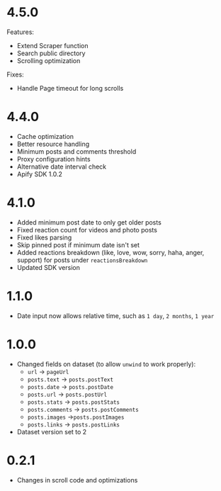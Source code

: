 # 4.5.0

Features:
* Extend Scraper function
* Search public directory
* Scrolling optimization

Fixes:
* Handle Page timeout for long scrolls

# 4.4.0

* Cache optimization
* Better resource handling
* Minimum posts and comments threshold
* Proxy configuration hints
* Alternative date interval check
* Apify SDK 1.0.2

# 4.1.0

* Added minimum post date to only get older posts
* Fixed reaction count for videos and photo posts
* Fixed likes parsing
* Skip pinned post if minimum date isn't set
* Added reactions breakdown (like, love, wow, sorry, haha, anger, support) for posts under `reactionsBreakdown`
* Updated SDK version

# 1.1.0

* Date input now allows relative time, such as `1 day`, `2 months`, `1 year`

# 1.0.0

* Changed fields on dataset (to allow `unwind` to work properly):
  * `url` -> `pageUrl`
  * `posts.text` -> `posts.postText`
  * `posts.date` -> `posts.postDate`
  * `posts.url` -> `posts.postUrl`
  * `posts.stats` -> `posts.postStats`
  * `posts.comments` -> `posts.postComments`
  * `posts.images` ->`posts.postImages`
  * `posts.links` -> `posts.postLinks`
* Dataset version set to 2

# 0.2.1

* Changes in scroll code and optimizations
